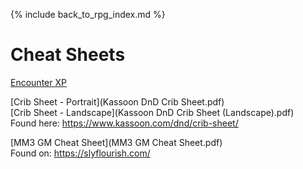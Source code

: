 ---
---

{% include back_to_rpg_index.md %}

# Cheat Sheets

[Encounter XP](EncounterXP.html)  

[Crib Sheet - Portrait](Kassoon DnD Crib Sheet.pdf)  
[Crib Sheet - Landscape](Kassoon DnD Crib Sheet (Landscape).pdf)  
Found here: <https://www.kassoon.com/dnd/crib-sheet/>  

[MM3 GM Cheat Sheet](MM3 GM Cheat Sheet.pdf)  
Found on: <https://slyflourish.com/>  
